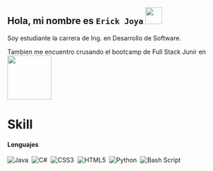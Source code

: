 ## Hola, mi nombre es  `Erick Joya`  <img src="https://res.cloudinary.com/daqhj5tzr/image/upload/v1748125675/Saludo_weside.gif" width="38px">

<P>Soy estudiante la carrera de Ing. en Desarrollo de Software.</P>
<P>Tambien me encuentro crusando el bootcamp de Full Stack Junir en <img src="https://res.cloudinary.com/daqhj5tzr/image/upload/v1748127071/KODIGO_xmyjrm.png" width="100px"></P>

# Skill

#### Lenguajes
![Java](https://img.shields.io/badge/java-%23ED8B00.svg?style=for-the-badge&logo=openjdk&logoColor=white)&nbsp;
![C#](https://img.shields.io/badge/c%23-%23239120.svg?style=for-the-badge&logo=csharp&logoColor=white)&nbsp;
![CSS3](https://img.shields.io/badge/css3-%231572B6.svg?style=for-the-badge&logo=css3&logoColor=white)&nbsp;
![HTML5](https://img.shields.io/badge/html5-%23E34F26.svg?style=for-the-badge&logo=html5&logoColor=white)&nbsp;
![Python](https://img.shields.io/badge/python-3670A0?style=for-the-badge&logo=python&logoColor=ffdd54)&nbsp;
![Bash Script](https://img.shields.io/badge/bash_script-%23121011.svg?style=for-the-badge&logo=gnu-bash&logoColor=white)&nbsp;
